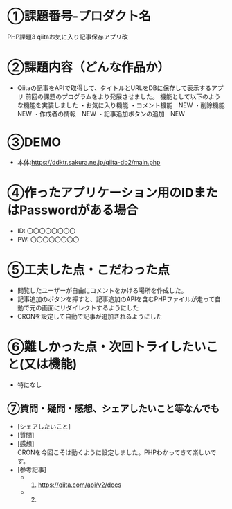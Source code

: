 
# ①課題番号-プロダクト名
PHP課題3 qiitaお気に入り記事保存アプリ改

# ②課題内容（どんな作品か）
- Qiitaの記事をAPIで取得して、タイトルとURLをDBに保存して表示するアプリ
前回の課題のプログラムをより発展させました。
機能として以下のような機能を実装しました
・お気に入り機能
・コメント機能　NEW
・削除機能　NEW
・作成者の情報　NEW
・記事追加ボタンの追加　NEW

# ③DEMO
- 本体:https://ddktr.sakura.ne.jp/qiita-db2/main.php

# ④作ったアプリケーション用のIDまたはPasswordがある場合
- ID: 〇〇〇〇〇〇〇〇
- PW: 〇〇〇〇〇〇〇〇

# ⑤工夫した点・こだわった点
- 閲覧したユーザーが自由にコメントをかける場所を作成した。
- 記事追加のボタンを押すと、記事追加のAPIを含むPHPファイルが走って自動で元の画面にリダイレクトするようにした
- CRONを設定して自動で記事が追加されるようにした

# ⑥難しかった点・次回トライしたいこと(又は機能)
- 特になし

## ⑦質問・疑問・感想、シェアしたいこと等なんでも
- [シェアしたいこと] 
- [質問] 
- [感想]  
CRONを今回こそは動くように設定しました。PHPわかってきて楽しいです。
- [参考記事]
  - 1. https://qiita.com/api/v2/docs
  - 2.
